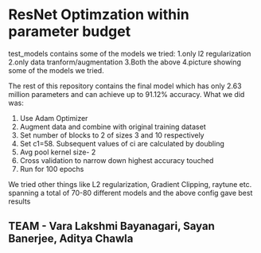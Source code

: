 # ResNet Optimzation within parameter budget
test_models contains some of the models we tried:
1.only l2 regularization
2.only data tranform/augmentation
3.Both the above
4.picture showing some of the models we tried.

The rest of this repository contains the final model which has only 2.63 million parameters and can achieve up to 91.12% accuracy. What we did was:
1. Use Adam Optimizer
2. Augment data and combine with original training dataset
3. Set number of blocks to 2 of sizes 3 and 10 respectively
4. Set c1=58. Subsequent values of ci are calculated by doubling
5. Avg pool kernel size- 2
6. Cross validation to narrow down highest accuracy touched
7. Run for 100 epochs

We tried other things like L2 regularization, Gradient Clipping, raytune etc. spanning a total of 70-80 different models and the above config gave best results


## TEAM -  Vara Lakshmi Bayanagari, Sayan Banerjee, Aditya Chawla
